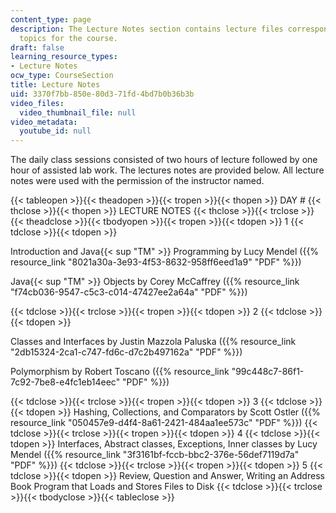 ```yaml
---
content_type: page
description: The Lecture Notes section contains lecture files corresponding to the
  topics for the course.
draft: false
learning_resource_types:
- Lecture Notes
ocw_type: CourseSection
title: Lecture Notes
uid: 3370f7bb-850e-80d3-71fd-4bd7b0b36b3b
video_files:
  video_thumbnail_file: null
video_metadata:
  youtube_id: null
---
```

The daily class sessions consisted of two hours of lecture followed by one hour of assisted lab work. The lectures notes are provided below. All lecture notes were used with the permission of the instructor named.

{{< tableopen >}}{{< theadopen >}}{{< tropen >}}{{< thopen >}}
DAY #
{{< thclose >}}{{< thopen >}}
LECTURE NOTES
{{< thclose >}}{{< trclose >}}{{< theadclose >}}{{< tbodyopen >}}{{< tropen >}}{{< tdopen >}}
1
{{< tdclose >}}{{< tdopen >}}

Introduction and Java{{< sup "TM" >}} Programming by Lucy Mendel ({{% resource_link "8021a30a-3e93-4f53-8632-958ff6eed1a9" "PDF" %}})

Java{{< sup "TM" >}} Objects by Corey McCaffrey ({{% resource_link "f74cb036-9547-c5c3-c014-47427ee2a64a" "PDF" %}})

{{< tdclose >}}{{< trclose >}}{{< tropen >}}{{< tdopen >}}
2
{{< tdclose >}}{{< tdopen >}}

Classes and Interfaces by Justin Mazzola Paluska ({{% resource_link "2db15324-2ca1-c747-fd6c-d7c2b497162a" "PDF" %}})

Polymorphism by Robert Toscano ({{% resource_link "99c448c7-86f1-7c92-7be8-e4fc1eb14eec" "PDF" %}})

{{< tdclose >}}{{< trclose >}}{{< tropen >}}{{< tdopen >}}
3
{{< tdclose >}}{{< tdopen >}}
Hashing, Collections, and Comparators by Scott Ostler ({{% resource_link "050457e9-d4f4-8a61-2421-484aa1ee573c" "PDF" %}})
{{< tdclose >}}{{< trclose >}}{{< tropen >}}{{< tdopen >}}
4
{{< tdclose >}}{{< tdopen >}}
Interfaces, Abstract classes, Exceptions, Inner classes by Lucy Mendel ({{% resource_link "3f3161bf-fccb-bbc2-376e-56def7119d7a" "PDF" %}})
{{< tdclose >}}{{< trclose >}}{{< tropen >}}{{< tdopen >}}
5
{{< tdclose >}}{{< tdopen >}}
Review, Question and Answer, Writing an Address Book Program that Loads and Stores Files to Disk
{{< tdclose >}}{{< trclose >}}{{< tbodyclose >}}{{< tableclose >}}